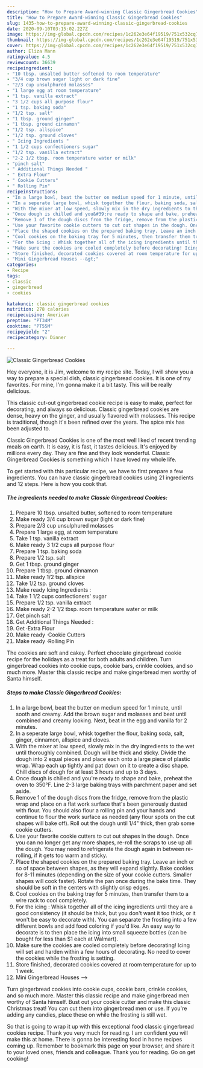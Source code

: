 ```yaml
---
description: "How to Prepare Award-winning Classic Gingerbread Cookies"
title: "How to Prepare Award-winning Classic Gingerbread Cookies"
slug: 1435-how-to-prepare-award-winning-classic-gingerbread-cookies
date: 2020-09-10T03:15:02.227Z
image: https://img-global.cpcdn.com/recipes/1c262e3e64f19519/751x532cq70/classic-gingerbread-cookies-recipe-main-photo.jpg
thumbnail: https://img-global.cpcdn.com/recipes/1c262e3e64f19519/751x532cq70/classic-gingerbread-cookies-recipe-main-photo.jpg
cover: https://img-global.cpcdn.com/recipes/1c262e3e64f19519/751x532cq70/classic-gingerbread-cookies-recipe-main-photo.jpg
author: Eliza Mann
ratingvalue: 4.5
reviewcount: 36639
recipeingredient:
- "10 tbsp. unsalted butter softened to room temperature"
- "3/4 cup brown sugar light or dark fine"
- "2/3 cup unsulphured molasses"
- "1 large egg at room temperature"
- "1 tsp. vanilla extract"
- "3 1/2 cups all purpose flour"
- "1 tsp. baking soda"
- "1/2 tsp. salt"
- "1 tbsp. ground ginger"
- "1 tbsp. ground cinnamon"
- "1/2 tsp. allspice"
- "1/2 tsp. ground cloves"
- " Icing Ingredients "
- "1 1/2 cups confectioners sugar"
- "1/2 tsp. vanilla extract"
- "2-2 1/2 tbsp. room temperature water or milk"
- "pinch salt"
- " Additional Things Needed "
- " Extra Flour"
- " Cookie Cutters"
- " Rolling Pin"
recipeinstructions:
- "In a large bowl, beat the butter on medium speed for 1 minute, until sooth and creamy. Add the brown sugar and molasses and beat until combined and creamy looking. Next, beat in the egg and vanilla for 2 minutes."
- "In a seperate large bowl, whisk together the flour, baking soda, salt, ginger, cinnamon, allspice and cloves."
- "With the mixer at low speed, slowly mix in the dry ingredients to the wet until thoroughly combined. Dough will be thick and sticky. Divide the dough into 2 equal pieces and place each onto a large piece of plastic wrap. Wrap each up tightly and pat down on it to create a disc shape. Chill discs of dough for at least 3 hours and up to 3 days."
- "Once dough is chilled and you&#39;re ready to shape and bake, preheat the oven to 350°F. Line 2-3 large baking trays with parchment paper and set aside."
- "Remove 1 of the dough discs from the fridge, remove from the plastic wrap and place on a flat work surface that&#39;s been generously dusted with flour. You should also flour a rolling pin and your hands and continue to flour the work surface as needed (any flour spots on the cut shapes will bake off). Roll out the dough until 1/4&#34; thick, then grab some cookie cutters."
- "Use your favorite cookie cutters to cut out shapes in the dough. Once you can no longer get any more shapes, re-roll the scraps to use up all the dough. You may need to refrigerate the dough again in between re-rolling, if it gets too warm and sticky."
- "Place the shaped cookies on the prepared baking tray. Leave an inch or so of space between shapes, as they will expand slightly. Bake cookies for 8-11 minutes (depending on the size of your cookie cutters. Smaller shapes will cook faster). Rotate the pan once during the bake time. They should be soft in the centers with slightly crisp edges."
- "Cool cookies on the baking tray for 5 minutes, then transfer them to a wire rack to cool completely."
- "For the icing : Whisk together all of the icing ingredients until they are a good consistency (it should be thick, but you don&#39;t want it too thick, or it won&#39;t be easy to decorate with). You can separate the frosting into a few different bowls and add food coloring if you&#39;d like. An easy way to decorate is to then place the icing into small squeeze bottles (can be bought for less than $1 each at Walmart)."
- "Make sure the cookies are cooled completely before decorating! Icing will set and harden within a few hours of decorating. No need to cover the cookies while the frosting is setting."
- "Store finished, decorated cookies covered at room temperature for up to 1 week."
- "Mini Gingerbread Houses --&gt;"
categories:
- Recipe
tags:
- classic
- gingerbread
- cookies

katakunci: classic gingerbread cookies 
nutrition: 278 calories
recipecuisine: American
preptime: "PT34M"
cooktime: "PT55M"
recipeyield: "2"
recipecategory: Dinner

---
```



![Classic Gingerbread Cookies](https://img-global.cpcdn.com/recipes/1c262e3e64f19519/751x532cq70/classic-gingerbread-cookies-recipe-main-photo.jpg)

Hey everyone, it is Jim, welcome to my recipe site. Today, I will show you a way to prepare a special dish, classic gingerbread cookies. It is one of my favorites. For mine, I'm gonna make it a bit tasty. This will be really delicious.

This classic cut-out gingerbread cookie recipe is easy to make, perfect for decorating, and always so delicious. Classic gingerbread cookies are dense, heavy on the ginger, and usually flavored with molasses. This recipe is traditional, though it&#39;s been refined over the years. The spice mix has been adjusted to.

Classic Gingerbread Cookies is one of the most well liked of recent trending meals on earth. It is easy, it is fast, it tastes delicious. It's enjoyed by millions every day. They are fine and they look wonderful. Classic Gingerbread Cookies is something which I have loved my whole life.


To get started with this particular recipe, we have to first prepare a few ingredients. You can have classic gingerbread cookies using 21 ingredients and 12 steps. Here is how you cook that.

<!--inarticleads1-->

##### The ingredients needed to make Classic Gingerbread Cookies:

1. Prepare 10 tbsp. unsalted butter, softened to room temperature
1. Make ready 3/4 cup brown sugar (light or dark fine)
1. Prepare 2/3 cup unsulphured molasses
1. Prepare 1 large egg, at room temperature
1. Take 1 tsp. vanilla extract
1. Make ready 3 1/2 cups all purpose flour
1. Prepare 1 tsp. baking soda
1. Prepare 1/2 tsp. salt
1. Get 1 tbsp. ground ginger
1. Prepare 1 tbsp. ground cinnamon
1. Make ready 1/2 tsp. allspice
1. Take 1/2 tsp. ground cloves
1. Make ready  Icing Ingredients :
1. Take 1 1/2 cups confectioners&#39; sugar
1. Prepare 1/2 tsp. vanilla extract
1. Make ready 2-2 1/2 tbsp. room temperature water or milk
1. Get pinch salt
1. Get  Additional Things Needed :
1. Get  ·Extra Flour
1. Make ready  ·Cookie Cutters
1. Make ready  ·Rolling Pin


The cookies are soft and cakey. Perfect chocolate gingerbread cookie recipe for the holidays as a treat for both adults and children. Turn gingerbread cookies into cookie cups, cookie bars, crinkle cookies, and so much more. Master this classic recipe and make gingerbread men worthy of Santa himself. 

<!--inarticleads2-->

##### Steps to make Classic Gingerbread Cookies:

1. In a large bowl, beat the butter on medium speed for 1 minute, until sooth and creamy. Add the brown sugar and molasses and beat until combined and creamy looking. Next, beat in the egg and vanilla for 2 minutes.
1. In a seperate large bowl, whisk together the flour, baking soda, salt, ginger, cinnamon, allspice and cloves.
1. With the mixer at low speed, slowly mix in the dry ingredients to the wet until thoroughly combined. Dough will be thick and sticky. Divide the dough into 2 equal pieces and place each onto a large piece of plastic wrap. Wrap each up tightly and pat down on it to create a disc shape. Chill discs of dough for at least 3 hours and up to 3 days.
1. Once dough is chilled and you&#39;re ready to shape and bake, preheat the oven to 350°F. Line 2-3 large baking trays with parchment paper and set aside.
1. Remove 1 of the dough discs from the fridge, remove from the plastic wrap and place on a flat work surface that&#39;s been generously dusted with flour. You should also flour a rolling pin and your hands and continue to flour the work surface as needed (any flour spots on the cut shapes will bake off). Roll out the dough until 1/4&#34; thick, then grab some cookie cutters.
1. Use your favorite cookie cutters to cut out shapes in the dough. Once you can no longer get any more shapes, re-roll the scraps to use up all the dough. You may need to refrigerate the dough again in between re-rolling, if it gets too warm and sticky.
1. Place the shaped cookies on the prepared baking tray. Leave an inch or so of space between shapes, as they will expand slightly. Bake cookies for 8-11 minutes (depending on the size of your cookie cutters. Smaller shapes will cook faster). Rotate the pan once during the bake time. They should be soft in the centers with slightly crisp edges.
1. Cool cookies on the baking tray for 5 minutes, then transfer them to a wire rack to cool completely.
1. For the icing : Whisk together all of the icing ingredients until they are a good consistency (it should be thick, but you don&#39;t want it too thick, or it won&#39;t be easy to decorate with). You can separate the frosting into a few different bowls and add food coloring if you&#39;d like. An easy way to decorate is to then place the icing into small squeeze bottles (can be bought for less than $1 each at Walmart).
1. Make sure the cookies are cooled completely before decorating! Icing will set and harden within a few hours of decorating. No need to cover the cookies while the frosting is setting.
1. Store finished, decorated cookies covered at room temperature for up to 1 week.
1. Mini Gingerbread Houses --&gt;


Turn gingerbread cookies into cookie cups, cookie bars, crinkle cookies, and so much more. Master this classic recipe and make gingerbread men worthy of Santa himself. Bust out your cookie cutter and make this classic Christmas treat! You can cut them into gingerbread men or use. If you&#39;re adding any candies, place these on while the frosting is still wet. 

So that is going to wrap it up with this exceptional food classic gingerbread cookies recipe. Thank you very much for reading. I am confident you will make this at home. There is gonna be interesting food in home recipes coming up. Remember to bookmark this page on your browser, and share it to your loved ones, friends and colleague. Thank you for reading. Go on get cooking!

